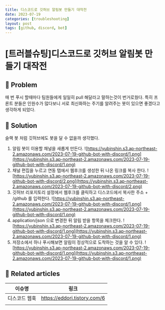 ```yaml
---
title: 디스코드로 깃허브 알림봇 만들기 대작전
date: 2023-07-19
categories: [troubleshooting]
layout: post
tags: [github, discord, bot]
---
```


# [트러블슈팅]디스코드로 깃허브 알림봇 만들기 대작전

## 🤔 Problem

매 번 푸시 할때마다 팀원들에게 일일히 pull 해달라고 말하는것이 번거로웠다. 특히 프론트 분들은 인원수가 많다보니 서로 최신화하는 주기를 알려주는 봇이 있으면 좋겠다고 생각하게 되었다.

## 🌱 Solution

슬랙 봇 처럼 깃허브에도 봇을 달 수 없을까 생각했다.

1. 알림 봇이 이용할 채널을 새롭게 만든다.
   ![https://yubinshin.s3.ap-northeast-2.amazonaws.com/2023-07-19-github-bot-with-discord/1.png](https://yubinshin.s3.ap-northeast-2.amazonaws.com/2023-07-19-github-bot-with-discord/1.png)
2. 채널 편집을 누르고 연동 탭에서 웹후크를 생성한 뒤 나온 링크를 복사 한다.
   ![https://yubinshin.s3.ap-northeast-2.amazonaws.com/2023-07-19-github-bot-with-discord/2.png](https://yubinshin.s3.ap-northeast-2.amazonaws.com/2023-07-19-github-bot-with-discord/2.png)
3. 깃허브 리포지토리 설정에서 웹후크를 클릭하고 디스코드에서 복사한 주소 + /github 를 입력한다.
   ![https://yubinshin.s3.ap-northeast-2.amazonaws.com/2023-07-19-github-bot-with-discord/1.png](https://yubinshin.s3.ap-northeast-2.amazonaws.com/2023-07-19-github-bot-with-discord/1.png)
4. application/json 으로 변경한 뒤 알림 받을 항목을 체크한다.
   ![https://yubinshin.s3.ap-northeast-2.amazonaws.com/2023-07-19-github-bot-with-discord/1.png](https://yubinshin.s3.ap-northeast-2.amazonaws.com/2023-07-19-github-bot-with-discord/1.png)
5. 저장소에서 하나 푸시해보면 알림이 정상적으로 도착하는 것을 알 수 있다.
   ![https://yubinshin.s3.ap-northeast-2.amazonaws.com/2023-07-19-github-bot-with-discord/1.png](https://yubinshin.s3.ap-northeast-2.amazonaws.com/2023-07-19-github-bot-with-discord/1.png)

## 📎 Related articles

| 이슈명        | 링크                         |
| ------------- | ---------------------------- |
| 디스코드 웹훅 | https://eddori.tistory.com/6 |
|               |                              |
